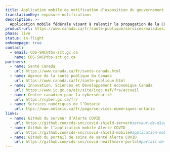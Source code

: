 ```yaml
---
title: Application mobile de notification d’exposition du gouvernement du Canada
translationKey: exposure-notifications
description: >-
  Application mobile fédérale visant à ralentir la propagation de la COVID-19 au Canada en avisant les Canadiens de leurs expositions tout en protégeant complètement leur vie privée.
product-url: https://www.canada.ca/fr/sante-publique/services/maladies/maladie-coronavirus-covid-19/alerte-covid.html
phase: live
status: in-flight
onhomepage: true
contact:
  - email: CDS-SNC@tbs-sct.gc.ca
    name: CDS-SNC@tbs-sct.gc.ca
partners:
  - name: Santé Canada
    url: https://www.canada.ca/fr/sante-canada.html
  - name: Agence de la santé publique du Canada
    url: https://www.canada.ca/fr/sante-publique.html
  - name: Innovation, Sciences et Développement économique Canada
    url: https://www.ic.gc.ca/eic/site/icgc.nsf/fra/accueil
  - name: Centre canadien pour la cybersécurité
    url: https://cyber.gc.ca/fr/
  - name: Services numériques de l’Ontario
    url: ttps://www.ontario.ca/fr/page/services-numeriques-ontario
links:
  - name: GitHub du serveur d’Alerte COVID
    url: https://github.com/cds-snc/covid-shield-server#serveur-de-diagnostic-covid-shield
  - name: GitHub de l’application mobile Alerte COVID
    url: https://github.com/cds-snc/covid-shield-mobile#application-mobile-covid-shield
  - name: GitHub du portail de soins de santé Alerte COVID
    url: https://github.com/cds-snc/covid-healthcare-portal#portail-de-soins-de-sant%C3%A9-covid
---
```

